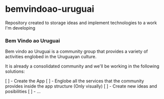 # bemvindoao-uruguai
Repository created to storage ideas and implement technologies to a work I'm developing




### Bem Vindo ao Uruguai
Bem vindo ao Uruguai is a community group that provides a variety of activities englobed in the Uruguayan culture.



It is already a consolidated community and we'll be working in the following solutions:


[ ] - Create the App
[ ] - Englobe all the services that the community provides inside the app structure (Only visually)
[ ] - Create new ideas and posibilities
[ ] - ...
